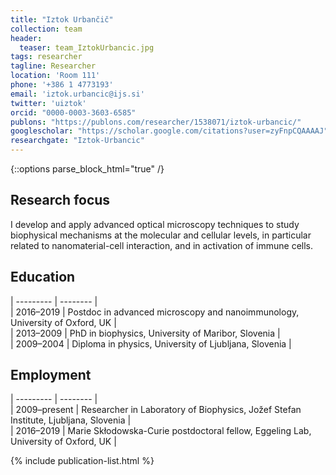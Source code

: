 ```yaml
---
title: "Iztok Urbančič"
collection: team
header:
  teaser: team_IztokUrbancic.jpg
tags: researcher
tagline: Researcher
location: 'Room 111'
phone: '+386 1 4773193'
email: 'iztok.urbancic@ijs.si'
twitter: 'uiztok'
orcid: "0000-0003-3603-6585"
publons: "https://publons.com/researcher/1538071/iztok-urbancic/"
googlescholar: "https://scholar.google.com/citations?user=zyFnpCQAAAAJ"
researchgate: "Iztok-Urbancic"
---
```


{::options parse_block_html="true" /}

Research focus
--------------

I develop and apply advanced optical microscopy techniques to study biophysical mechanisms at the molecular and cellular levels, in particular related to nanomaterial-cell interaction, and in activation of immune cells.


Education
---------

| --------- | -------- |  
| 2016–2019 | Postdoc in advanced microscopy and nanoimmunology, University of Oxford, UK |  
| 2013–2009 | PhD in biophysics, University of Maribor, Slovenia |  
| 2009–2004 | Diploma in physics, University of Ljubljana, Slovenia |  


Employment
----------

| --------- | -------- |  
| 2009–present  | Researcher in Laboratory of Biophysics, Jožef Stefan Institute, Ljubljana, Slovenia |  
| 2016–2019 | Marie Skłodowska-Curie postdoctoral fellow, Eggeling Lab, University of Oxford, UK |  


{% include publication-list.html %}

